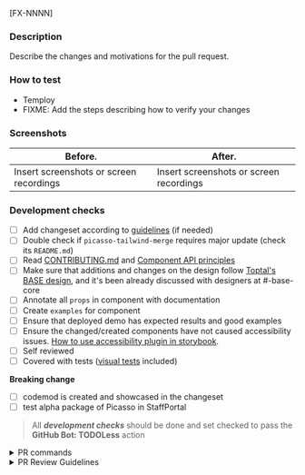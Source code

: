 [FX-NNNN]

### Description

Describe the changes and motivations for the pull request.

### How to test

<!-- The temploy link will be automatically updated when the temploy is deployed -->
- Temploy
- FIXME: Add the steps describing how to verify your changes

### Screenshots

| Before.                                 | After.                                  |
| --------------------------------------- | --------------------------------------- |
| Insert screenshots or screen recordings | Insert screenshots or screen recordings |

### Development checks

- [ ] Add changeset according to [guidelines](https://github.com/toptal/picasso/blob/master/docs/contribution/changeset-guidelines.md) (if needed)
- [ ] Double check if `picasso-tailwind-merge` requires major update (check its `README.md`)
- [ ] Read [CONTRIBUTING.md](https://github.com/toptal/picasso/blob/master/CONTRIBUTING.md) and [Component API principles](https://github.com/toptal/picasso/blob/master/docs/contribution/component-api.md)
- [ ] Make sure that additions and changes on the design follow [Toptal's BASE design](https://design.toptal.net/), and it's been already discussed with designers at #-base-core
- [ ] Annotate all `props` in component with documentation
- [ ] Create `examples` for component
- [ ] Ensure that deployed demo has expected results and good examples
- [ ] Ensure the changed/created components have not caused accessibility issues. [How to use accessibility plugin in storybook](https://github.com/toptal/picasso/blob/master/docs/contribution/accessibility.md).
- [ ] Self reviewed
- [ ] Covered with tests ([visual tests](https://github.com/toptal/picasso/blob/master/docs/contribution/visual-testing.md) included)

**Breaking change**

- [ ] codemod is created and showcased in the changeset
- [ ] test alpha package of Picasso in StaffPortal

> All **_development checks_** should be done and set checked to pass the
> **GitHub Bot: TODOLess** action

<details>
<summary>PR commands</summary>
<br />

List of available commands:

- `@toptal-bot run package:alpha-release` - Release alpha version
- `@toptal-anvil ping reviewers` - Ping for reviews

</details>

<details>
<summary>PR Review Guidelines</summary>
<br />

#### When to approve? ✅

**You are OK** with merging this PR and

1. You have no extra requests.
2. You have optional requests.
   1. Add `nit:` to your comment. (ex. `nit: I'd rename this variable from makeCircle to getCircle`)

#### When to request changes? ❌

**You are not OK** with merging this PR because

1. Something is broken after the changes.
2. Acceptance criteria is not reached.
3. Code is dirty.

#### When to comment (neither ✅ nor ❌)

**You want your comments to be addressed** before merging this PR in cases like:

1. There are leftovers like unnecessary logs, comments, etc.
2. You have an opinionated comment regarding the code that requires a discussion.
3. You have questions.

#### How to handle the comments?

1. An owner of a comment is the only one who can resolve it.
2. An owner of a comment must resolve it when it's addressed.
3. A PR owner must reply with ✅ when a comment is addressed.

</details>

